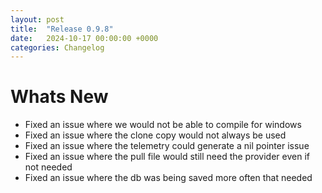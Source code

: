 ```yaml
---
layout: post
title:  "Release 0.9.8"
date:   2024-10-17 00:00:00 +0000
categories: Changelog
---
```


# Whats New

- Fixed an issue where we would not be able to compile for windows
- Fixed an issue where the clone copy would not always be used
- Fixed an issue where the telemetry could generate a nil pointer issue
- Fixed an issue where the pull file would still need the provider even if not needed
- Fixed an issue where the db was being saved more often that needed



